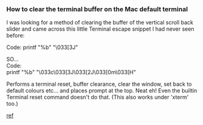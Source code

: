 
### How to clear the terminal buffer on the Mac default terminal

I was looking for a method of clearing the buffer of the vertical scroll back slider and came across this little Terminal escape snippet I had never seen before:   

Code:
printf "%b" "\033[3J"   

SO...   
Code:   
printf "%b" "\033c\033[3J\033[2J\033[0m\033[H"

Performs a terminal reset, buffer clearance, clear the window, set back to default colours etc... and places prompt at the top.
Neat eh!
Even the builtin Terminal  reset  command doesn't do that.
(This also works under 'xterm' too.)

[ref](https://www.unix.com/os-x-apple-/279401-means-clearing-scroll-buffer-osx-terminal.html)
